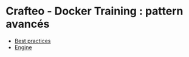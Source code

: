 # Crafteo - Docker Training : pattern avancés

- [Best practices](best-practices.md)
- [Engine](engine.md)
